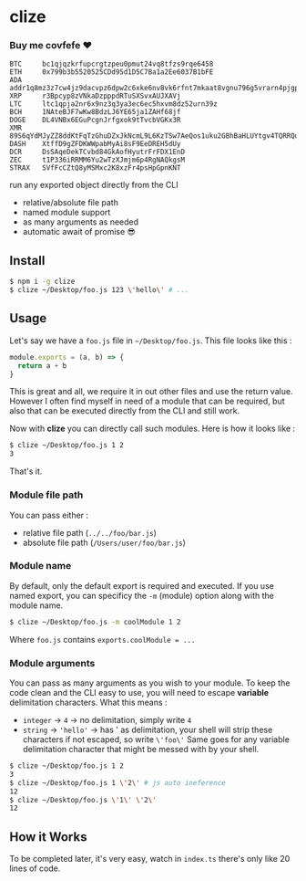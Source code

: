 # clize

### Buy me covfefe ❤️
```
BTC     bc1qjqzkrfupcrgtzpeu0pmut24vq8tfzs9rqe6458
ETH     0x799b3b5520525CDd95d1D5C7Ba1a2Ee6037B1bFE
ADA     addr1q8mz3z7cw4jz9dacvpz6dpw2c6xke6nv8vk6rfnt7mkaat8vgnu796g5vrarn4pjgpdqkare9zryx645e25wcae8636q97typg
XRP     r3Bpcyp8zVNkaDzpppdRTuSXSvxAUJXAVj
LTC     ltc1qpja2nr6x9nz3q3ya3ec6ec5hxvm8dz52urn39z
BCH     1NAteBJF7wKw8BdzLJ6YE65ja1ZAHf68jf
DOGE    DL4VNBx6EGuPcgnJrfgxok9tTvcbVGKx3R
XMR     89S6qYdMJyZZ8ddKtFqTzGhuDZxJkNcmL9L6KzTSw7AeQos1uku2GBhBaHLUYtgv4TQRRQuNF4FixAu6geKC2r25NyWZj2Q
DASH    XtffD9gZFDKWWpabMyAi8sF9EeDREH5dUy
DCR     DsSAqeDekTCvbd84GkAofHyutrFrFDX1EnD
ZEC     t1P336iRRMM6Yu2wTzXJmjm6p4RgNAQkgsM
STRAX   SVfFcCZtQ8yMSMxc2K8xzFr4psHpGpnKNT 
```

run any exported object directly from the CLI
- relative/absolute file path
- named module support
- as many arguments as needed
- automatic await of promise 😎

## Install
```bash
$ npm i -g clize
$ clize ~/Desktop/foo.js 123 \'hello\' # ...
```

## Usage
Let's say we have a `foo.js` file in `~/Desktop/foo.js`. This file looks like this :
```javascript
module.exports = (a, b) => {
  return a + b
}
```
This is great and all, we require it in out other files and use the return value.
However I often find myself in need of a module that can be required, but also that can be
executed directly from the CLI and still work.

Now with **clize** you can directly call such modules. Here is how it looks like :
```bash
$ clize ~/Desktop/foo.js 1 2
3
```

That's it.

### Module file path
You can pass either :
- relative file path (`../../foo/bar.js`)
- absolute file path (`/Users/user/foo/bar.js`)

### Module name
By default, only the default export is required and executed.
If you use named export, you can specificy the `-m` (module) option along with the module name.
```bash
$ clize ~/Desktop/foo.js -m coolModule 1 2
```
Where `foo.js` contains `exports.coolModule = ...`

### Module arguments
You can pass as many arguments as you wish to your module. To keep the code clean
and the CLI easy to use, you will need to escape **variable** delimitation characters.
What this means :
- `integer` -> `4` -> no delimitation, simply write `4`
- `string` -> `'hello'` -> has ' as delimitation, your shell will strip these characters if not escaped, so write `\'foo\'`
Same goes for any variable delimitation character that might be messed with by your shell.
```bash
$ clize ~/Desktop/foo.js 1 2
3
$ clize ~/Desktop/foo.js 1 \'2\' # js auto ineference
12
$ clize ~/Desktop/foo.js \'1\' \'2\'
12
```

## How it Works
To be completed later, it's very easy, watch in `index.ts` there's only like 20 lines of code.
